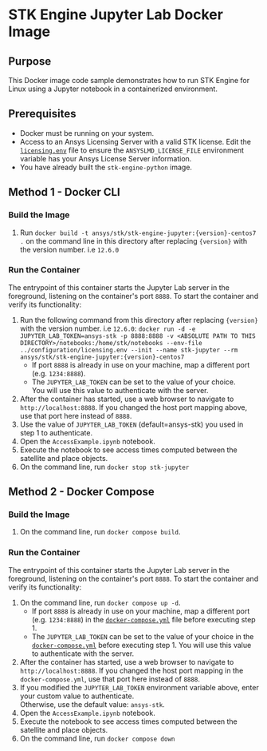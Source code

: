 # STK Engine Jupyter Lab Docker Image

## Purpose
This Docker image code sample demonstrates how to run STK Engine for Linux using a Jupyter notebook in a containerized 
environment.

## Prerequisites
* Docker must be running on your system.
* Access to an Ansys Licensing Server with a valid STK license.  Edit the 
[`licensing.env`](../configuration/licensing.env) file to ensure the `ANSYSLMD_LICENSE_FILE` environment variable 
has your Ansys License Server information.
* You have already built the `stk-engine-python` image.

## Method 1 - Docker CLI

### Build the Image
1. Run `docker build -t ansys/stk/stk-engine-jupyter:{version}-centos7 .` on the command line in this directory after replacing `{version}` with the version number. i.e `12.6.0`

### Run the Container
The entrypoint of this container starts the Jupyter Lab server in the foreground, listening on the container's port 
`8888`. To start the container and verify its functionality:
1. Run the following command from this directory after replacing `{version}` with the version number. i.e `12.6.0`:
`docker run -d -e JUPYTER_LAB_TOKEN=ansys-stk -p 8888:8888 -v <ABSOLUTE PATH TO THIS DIRECTORY>/notebooks:/home/stk/notebooks --env-file ../configuration/licensing.env --init --name stk-jupyter --rm ansys/stk/stk-engine-jupyter:{version}-centos7`
    * If port `8888` is already in use on your machine, map a different port (e.g. `1234:8888`). 
    * The `JUPYTER_LAB_TOKEN` can be set to the value of your choice.  
    You will use this value to authenticate with the server.
2. After the container has started, use a web browser to navigate to `http://localhost:8888`. 
If you changed the host port mapping above, use that port here instead of `8888`.
3. Use the value of `JUPYTER_LAB_TOKEN` (default=ansys-stk) you used in step 1 to authenticate.
4. Open the `AccessExample.ipynb` notebook.
5. Execute the notebook to see access times computed between the satellite and place objects.
6. On the command line, run `docker stop stk-jupyter`

## Method 2 - Docker Compose

### Build the Image
1. On the command line, run `docker compose build`.

### Run the Container
The entrypoint of this container starts the Jupyter Lab server in the foreground, listening on the container's port 
`8888`. To start the container and verify its functionality:
1. On the command line, run `docker compose up -d`.
    * If port `8888` is already in use on your machine, map a different port (e.g. `1234:8888`) in 
    the [`docker-compose.yml`](./docker-compose.yml) file before executing step 1. 
    * The `JUPYTER_LAB_TOKEN` can be set to the value of your choice in the [`docker-compose.yml`](./docker-compose.yml)
    before executing step 1.  You will use this value to authenticate with the server.
2. After the container has started, use a web browser to navigate to `http://localhost:8888`. 
If you changed the host port mapping in the `docker-compose.yml`, use that port here instead of `8888`.
3. If you modified the `JUPYTER_LAB_TOKEN` environment variable above, enter your custom value to authenticate.  
Otherwise, use the default value: `ansys-stk`.
4. Open the `AccessExample.ipynb` notebook.
5. Execute the notebook to see access times computed between the satellite and place objects.
6. On the command line, run `docker compose down`
